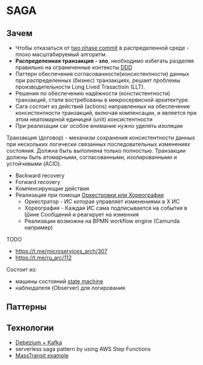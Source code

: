 # SAGA

## Зачем

- Чтобы отказаться от [two phase commit](https://neerc.ifmo.ru/wiki/index.php?title=2_Phase_Commit) в распределенной среде - плохо масштабируемый алгоритм.
- __Распределенная транзакция - зло__, необходимо избегать разделяя правильно на ограниченные контексты [DDD](../system.design/ddd.md)
- Паттерн обеспечения согласованности(консистентности) данных при распределенных (бизнес) транзакциях, решает проблемы производительности Long Lived Trasactioin (LLT).
- Решения по обеспечению надёжности (констистентности) транзакций, стали востребованы в микросервисной архитектуре.
- Сага состоит из действий (actions) направленных на обеспечение консистентности транзакций, включая компенсации, и является при этом неатомарной единицей (unit) консистентности
- При реализации саг особое внимание нужно уделять изоляции

Транзакция (договор) - механизм сохранения консистентности данных при нескольких логически связанных последовательных изменениях состояния. Должна быть выполнена только полностью. Транзакции должны быть атомарными, согласованными, изолированными и устойчивыми (ACID).

- Backward recovery
- Forward recovery
- Компенсирующие действия
- Реализация при помощи [Оркестровки или Хореографии](https://learn.microsoft.com/ru-ru/azure/architecture/reference-architectures/saga/saga)
  - Оркестратор - ИС которая управляет изменениями в Х ИС
  - Хореография - Каждая ИС сама подписывается на события в Шине Сообщений и реагирует на изменния
  - Реализации возможна на BPMN workflow engine (Camunda например)

TODO

- https://t.me/microservices_arch/307
- https://t.me/ru_arc/112

Состоит из:

- машины состояний [state machine](../development/pattern.state.machine.md)
- наблюдателя (Observer) для логирования

## Паттерны


## Технологии

- [Debezium + Kafka](https://habr.com/ru/companies/redhatrussia/articles/575844/)
- serverless saga pattern by using AWS Step Functions
- [MassTransit example](https://habr.com/ru/company/true_engineering/blog/412793/)
